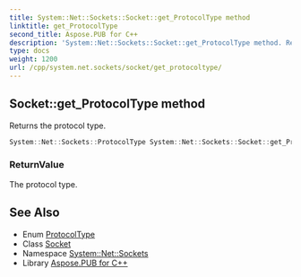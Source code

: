 ```yaml
---
title: System::Net::Sockets::Socket::get_ProtocolType method
linktitle: get_ProtocolType
second_title: Aspose.PUB for C++
description: 'System::Net::Sockets::Socket::get_ProtocolType method. Returns the protocol type in C++.'
type: docs
weight: 1200
url: /cpp/system.net.sockets/socket/get_protocoltype/
---
```

## Socket::get_ProtocolType method


Returns the protocol type.

```cpp
System::Net::Sockets::ProtocolType System::Net::Sockets::Socket::get_ProtocolType()
```


### ReturnValue

The protocol type.

## See Also

* Enum [ProtocolType](../../protocoltype/)
* Class [Socket](../)
* Namespace [System::Net::Sockets](../../)
* Library [Aspose.PUB for C++](../../../)
